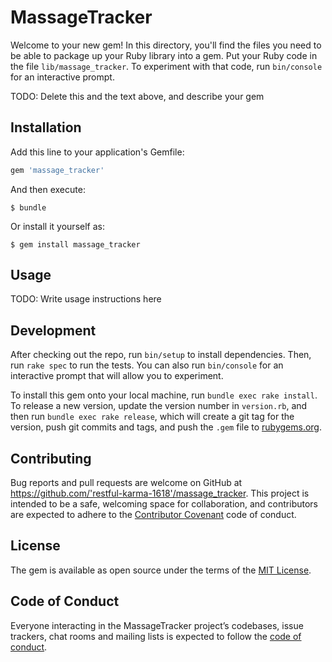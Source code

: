 # MassageTracker

Welcome to your new gem! In this directory, you'll find the files you need to be able to package up your Ruby library into a gem. Put your Ruby code in the file `lib/massage_tracker`. To experiment with that code, run `bin/console` for an interactive prompt.

TODO: Delete this and the text above, and describe your gem

## Installation

Add this line to your application's Gemfile:

```ruby
gem 'massage_tracker'
```

And then execute:

    $ bundle

Or install it yourself as:

    $ gem install massage_tracker

## Usage

TODO: Write usage instructions here

## Development

After checking out the repo, run `bin/setup` to install dependencies. Then, run `rake spec` to run the tests. You can also run `bin/console` for an interactive prompt that will allow you to experiment.

To install this gem onto your local machine, run `bundle exec rake install`. To release a new version, update the version number in `version.rb`, and then run `bundle exec rake release`, which will create a git tag for the version, push git commits and tags, and push the `.gem` file to [rubygems.org](https://rubygems.org).

## Contributing

Bug reports and pull requests are welcome on GitHub at https://github.com/'restful-karma-1618'/massage_tracker. This project is intended to be a safe, welcoming space for collaboration, and contributors are expected to adhere to the [Contributor Covenant](http://contributor-covenant.org) code of conduct.

## License

The gem is available as open source under the terms of the [MIT License](https://opensource.org/licenses/MIT).

## Code of Conduct

Everyone interacting in the MassageTracker project’s codebases, issue trackers, chat rooms and mailing lists is expected to follow the [code of conduct](https://github.com/'restful-karma-1618'/massage_tracker/blob/master/CODE_OF_CONDUCT.md).
